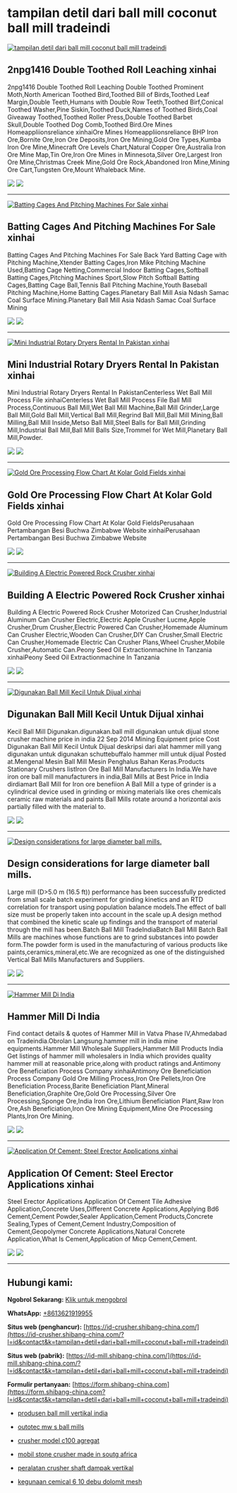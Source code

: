 # tampilan detil dari ball mill coconut ball mill tradeindi

<a href="https://swt.shibang-china.com/?l=id&img&k=tampilan+detil+dari+ball+mill+coconut+ball+mill+tradeindi" target="_blank">![tampilan detil dari ball mill coconut ball mill tradeindi](http://static.shibang-china.com/all-800x300/1274.jpg)</a>

## 2npg1416 Double Toothed Roll Leaching xinhai
2npg1416 Double Toothed Roll Leaching Double Toothed Prominent Moth,North American Toothed Bird,Toothed Bill of Birds,Toothed Leaf Margin,Double Teeth,Humans with Double Row Teeth,Toothed Birf,Conical Toothed Washer,Pine Siskin,Toothed Duck,Names of Toothed Birds,Coal Giveaway Toothed,Toothed Roller Press,Double Toothed Barbet Skull,Double Toothed Dog Comb,Toothed Bird.Ore Mines Homeappliionsreliance xinhaiOre Mines Homeappliionsreliance BHP Iron Ore,Bornite Ore,Iron Ore Deposits,Iron Ore Mining,Gold Ore Types,Kumba Iron Ore Mine,Minecraft Ore Levels Chart,Natural Copper Ore,Australia Iron Ore Mine Map,Tin Ore,Iron Ore Mines in Minnesota,Silver Ore,Largest Iron Ore Mine,Christmas Creek Mine,Gold Ore Rock,Abandoned Iron Mine,Mining Ore Cart,Tungsten Ore,Mount Whaleback Mine.


<a href="https://whatsapp.shibangsoft.com/WhatsApp.php" target="_blank" title="WhatsApp">![](http://static.shibang-china.com/icon/whatsapp.png)</a> <a href="https://swt.shibang-china.com/?l=id&icon&k=tampilan+detil+dari+ball+mill+coconut+ball+mill+tradeindi" target="_blank">![](http://static.shibang-china.com/icon/chat-id.png)</a>

---

<a href="https://swt.shibang-china.com/?l=id&img&k=tampilan+detil+dari+ball+mill+coconut+ball+mill+tradeindi" target="_blank">![Batting Cages And Pitching Machines For Sale xinhai](http://static.shibang-china.com/all-800x300/1071.jpg)</a>

## Batting Cages And Pitching Machines For Sale xinhai
Batting Cages And Pitching Machines For Sale Back Yard Batting Cage with Pitching Machine,Xtender Batting Cages,Iron Mike Pitching Machine Used,Batting Cage Netting,Commercial Indoor Batting Cages,Softball Batting Cages,Pitching Machines Sport,Slow Pitch Softball Batting Cages,Batting Cage Ball,Tennis Ball Pitching Machine,Youth Baseball Pitching Machine,Home Batting Cages.Planetary Ball Mill Asia Ndash Samac Coal Surface Mining.Planetary Ball Mill Asia Ndash Samac Coal Surface Mining


<a href="https://whatsapp.shibangsoft.com/WhatsApp.php" target="_blank" title="WhatsApp">![](http://static.shibang-china.com/icon/whatsapp.png)</a> <a href="https://swt.shibang-china.com/?l=id&icon&k=tampilan+detil+dari+ball+mill+coconut+ball+mill+tradeindi" target="_blank">![](http://static.shibang-china.com/icon/chat-id.png)</a>

---

<a href="https://swt.shibang-china.com/?l=id&img&k=tampilan+detil+dari+ball+mill+coconut+ball+mill+tradeindi" target="_blank">![Mini Industrial Rotary Dryers Rental In Pakistan xinhai](http://static.shibang-china.com/all-800x300/229.jpg)</a>

## Mini Industrial Rotary Dryers Rental In Pakistan xinhai
Mini Industrial Rotary Dryers Rental In PakistanCenterless Wet Ball Mill Process File xinhaiCenterless Wet Ball Mill Process File Ball Mill Process,Continuous Ball Mill,Wet Ball Mill Machine,Ball Mill Grinder,Large Ball Mill,Gold Ball Mill,Vertical Ball Mill,Regrind Ball Mill,Ball Mill Mining,Ball Milling,Ball Mill Inside,Metso Ball Mill,Steel Balls for Ball Mill,Grinding Mill,Industrial Ball Mill,Ball Mill Balls Size,Trommel for Wet Mill,Planetary Ball Mill,Powder.


<a href="https://whatsapp.shibangsoft.com/WhatsApp.php" target="_blank" title="WhatsApp">![](http://static.shibang-china.com/icon/whatsapp.png)</a> <a href="https://swt.shibang-china.com/?l=id&icon&k=tampilan+detil+dari+ball+mill+coconut+ball+mill+tradeindi" target="_blank">![](http://static.shibang-china.com/icon/chat-id.png)</a>

---

<a href="https://swt.shibang-china.com/?l=id&img&k=tampilan+detil+dari+ball+mill+coconut+ball+mill+tradeindi" target="_blank">![Gold Ore Processing Flow Chart At Kolar Gold Fields xinhai](http://static.shibang-china.com/all-800x300/697.jpg)</a>

## Gold Ore Processing Flow Chart At Kolar Gold Fields xinhai
Gold Ore Processing Flow Chart At Kolar Gold FieldsPerusahaan Pertambangan Besi Buchwa Zimbabwe Website xinhaiPerusahaan Pertambangan Besi Buchwa Zimbabwe Website


<a href="https://whatsapp.shibangsoft.com/WhatsApp.php" target="_blank" title="WhatsApp">![](http://static.shibang-china.com/icon/whatsapp.png)</a> <a href="https://swt.shibang-china.com/?l=id&icon&k=tampilan+detil+dari+ball+mill+coconut+ball+mill+tradeindi" target="_blank">![](http://static.shibang-china.com/icon/chat-id.png)</a>

---

<a href="https://swt.shibang-china.com/?l=id&img&k=tampilan+detil+dari+ball+mill+coconut+ball+mill+tradeindi" target="_blank">![Building A Electric Powered Rock Crusher xinhai](http://static.shibang-china.com/all-800x300/646.jpg)</a>

## Building A Electric Powered Rock Crusher xinhai
Building A Electric Powered Rock Crusher Motorized Can Crusher,Industrial Aluminum Can Crusher Electric,Electric Apple Crusher Lucme,Apple Crusher,Drum Crusher,Electric Powered Can Crusher,Homemade Aluminum Can Crusher Electric,Wooden Can Crusher,DIY Can Crusher,Small Electric Can Crusher,Homemade Electric Can Crusher Plans,Wheel Crusher,Mobile Crusher,Automatic Can.Peony Seed Oil Extractionmachine In Tanzania xinhaiPeony Seed Oil Extractionmachine In Tanzania


<a href="https://whatsapp.shibangsoft.com/WhatsApp.php" target="_blank" title="WhatsApp">![](http://static.shibang-china.com/icon/whatsapp.png)</a> <a href="https://swt.shibang-china.com/?l=id&icon&k=tampilan+detil+dari+ball+mill+coconut+ball+mill+tradeindi" target="_blank">![](http://static.shibang-china.com/icon/chat-id.png)</a>

---

<a href="https://swt.shibang-china.com/?l=id&img&k=tampilan+detil+dari+ball+mill+coconut+ball+mill+tradeindi" target="_blank">![Digunakan Ball Mill Kecil Untuk Dijual xinhai](http://static.shibang-china.com/all-800x300/347.jpg)</a>

## Digunakan Ball Mill Kecil Untuk Dijual xinhai
Kecil Ball Mill Digunakan.digunakan.ball mill digunakan untuk dijual stone crusher machine price in india 22 Sep 2014 Mining Equipment price Cost Digunakan Ball Mill Kecil Untuk Dijual deskripsi dari alat hammer mill yang digunakan untuk digunakan schuttebuffalo hammer mill untuk dijual Posted at.Mengenal Mesin Ball Mill Mesin Penghalus Bahan Keras.Products Stationary Crushers listIron Ore Ball Mill Manufacturers In India.We have iron ore ball mill manufacturers in india,Ball Mills at Best Price in India dirdiamart Ball Mill for Iron ore benefiion A Ball Mill a type of grinder is a cylindrical device used in grinding or mixing materials like ores chemicals ceramic raw materials and paints Ball Mills rotate around a horizontal axis partially filled with the material to.


<a href="https://whatsapp.shibangsoft.com/WhatsApp.php" target="_blank" title="WhatsApp">![](http://static.shibang-china.com/icon/whatsapp.png)</a> <a href="https://swt.shibang-china.com/?l=id&icon&k=tampilan+detil+dari+ball+mill+coconut+ball+mill+tradeindi" target="_blank">![](http://static.shibang-china.com/icon/chat-id.png)</a>

---

<a href="https://swt.shibang-china.com/?l=id&img&k=tampilan+detil+dari+ball+mill+coconut+ball+mill+tradeindi" target="_blank">![Design considerations for large diameter ball mills.](http://static.shibang-china.com/all-800x300/276.jpg)</a>

## Design considerations for large diameter ball mills.
Large mill (D>5.0 m (16.5 ft)) performance has been successfully predicted from small scale batch experiment for grinding kinetics and an RTD correlation for transport using population balance models.The effect of ball size must be properly taken into account in the scale up.A design method that combined the kinetic scale up findings and the transport of material through the mill has been.Batch Ball Mill TradeIndiaBatch Ball Mill Batch Ball Mills are machines whose functions are to grind substances into powder form.The powder form is used in the manufacturing of various products like paints,ceramics,mineral,etc.We are recognized as one of the distinguished Vertical Ball Mills Manufacturers and Suppliers.


<a href="https://whatsapp.shibangsoft.com/WhatsApp.php" target="_blank" title="WhatsApp">![](http://static.shibang-china.com/icon/whatsapp.png)</a> <a href="https://swt.shibang-china.com/?l=id&icon&k=tampilan+detil+dari+ball+mill+coconut+ball+mill+tradeindi" target="_blank">![](http://static.shibang-china.com/icon/chat-id.png)</a>

---

<a href="https://swt.shibang-china.com/?l=id&img&k=tampilan+detil+dari+ball+mill+coconut+ball+mill+tradeindi" target="_blank">![Hammer Mill Di India](http://static.shibang-china.com/all-800x300/1351.jpg)</a>

## Hammer Mill Di India
Find contact details & quotes of Hammer Mill in Vatva Phase IV,Ahmedabad on Tradeindia.Obrolan Langsung.hammer mill in india mine equipments.Hammer Mill Wholesale Suppliers,Hammer Mill Products India Get listings of hammer mill wholesalers in India which provides quality hammer mill at reasonable price,along with product ratings and.Antimony Ore Beneficiation Process Company xinhaiAntimony Ore Beneficiation Process Company Gold Ore Milling Process,Iron Ore Pellets,Iron Ore Beneficiation Process,Barite Beneficiation Plant,Mineral Beneficiation,Graphite Ore,Gold Ore Processing,Silver Ore Processing,Sponge Ore,India Iron Ore,Lithium Beneficiation Plant,Raw Iron Ore,Ash Beneficiation,Iron Ore Mining Equipment,Mine Ore Processing Plants,Iron Ore Mining.


<a href="https://whatsapp.shibangsoft.com/WhatsApp.php" target="_blank" title="WhatsApp">![](http://static.shibang-china.com/icon/whatsapp.png)</a> <a href="https://swt.shibang-china.com/?l=id&icon&k=tampilan+detil+dari+ball+mill+coconut+ball+mill+tradeindi" target="_blank">![](http://static.shibang-china.com/icon/chat-id.png)</a>

---

<a href="https://swt.shibang-china.com/?l=id&img&k=tampilan+detil+dari+ball+mill+coconut+ball+mill+tradeindi" target="_blank">![Application Of Cement: Steel Erector Applications xinhai](http://static.shibang-china.com/all-800x300/594.jpg)</a>

## Application Of Cement: Steel Erector Applications xinhai
Steel Erector Applications Application Of Cement Tile Adhesive Application,Concrete Uses,Different Concrete Applications,Applying Bd6 Cement,Cement Powder,Sealer Application,Cement Products,Concrete Sealing,Types of Cement,Cement Industry,Composition of Cement,Geopolymer Concrete Applications,Natural Concrete Application,What Is Cement,Application of Micp Cement,Cement.

<a href="https://whatsapp.shibangsoft.com/WhatsApp.php" target="_blank" title="WhatsApp">![](http://static.shibang-china.com/icon/whatsapp.png)</a> <a href="https://swt.shibang-china.com/?l=id&icon&k=tampilan+detil+dari+ball+mill+coconut+ball+mill+tradeindi" target="_blank">![](http://static.shibang-china.com/icon/chat-id.png)</a>

---
## Hubungi kami:

**Ngobrol Sekarang:** [Klik untuk mengobrol](https://swt.shibang-china.com?l=id&contact&k=tampilan+detil+dari+ball+mill+coconut+ball+mill+tradeindi)

**WhatsApp:**  [+8613621919955](https://whatsapp.shibangsoft.com/WhatsApp.php)

**Situs web (penghancur):** [https://id-crusher.shibang-china.com/](https://id-crusher.shibang-china.com/?l=id&contact&k=tampilan+detil+dari+ball+mill+coconut+ball+mill+tradeindi)

**Situs web (pabrik):** [https://id-mill.shibang-china.com/](https://id-mill.shibang-china.com/?l=id&contact&k=tampilan+detil+dari+ball+mill+coconut+ball+mill+tradeindi)

**Formulir pertanyaan:** [https://form.shibang-china.com](https://form.shibang-china.com?l=id&contact&k=tampilan+detil+dari+ball+mill+coconut+ball+mill+tradeindi)

* [produsen ball mill vertikal india](../1/produsen%20ball%20mill%20vertikal%20india.md)

* [outotec mw s ball mills](../2/outotec%20mw%20s%20ball%20mills.md)

* [crusher model c100 agregat](../2/crusher%20model%20c100%20agregat.md)

* [mobil stone crusher made in soutg africa](../5/mobil%20stone%20crusher%20made%20in%20soutg%20africa.md)

* [peralatan crusher shaft dampak vertikal](../5/peralatan%20crusher%20shaft%20dampak%20vertikal.md)

* [kegunaan cemical 6 10 debu dolomit mesh](../2/kegunaan%20cemical%206%2010%20debu%20dolomit%20mesh.md)